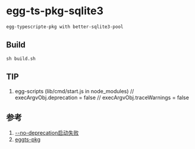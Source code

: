 # egg-ts-pkg-sqlite3

    egg-typescripte-pkg with better-sqlite3-pool

## Build
    sh build.sh

## TIP
1. egg-scripts (lib/cmd/start.js in node_modules)
    // execArgvObj.deprecation = false
    // execArgvObj.traceWarnings = false

## 参考
1. [--no-deprecation启动失败](https://blog.csdn.net/weixin_48813232/article/details/118415884)
2. [eggts-pkg](https://github.com/GCSLaoLi/eggts-pkg)
